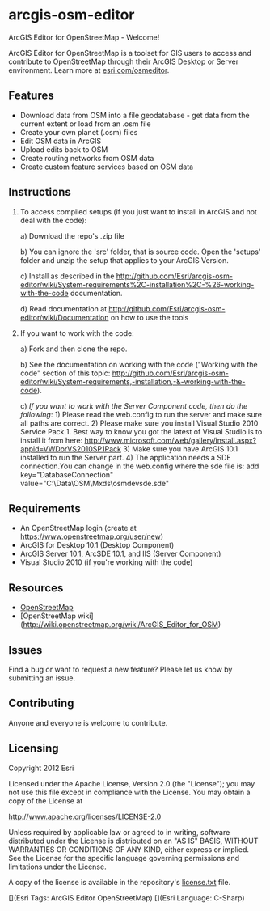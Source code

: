 # arcgis-osm-editor

ArcGIS Editor for OpenStreetMap - Welcome!

ArcGIS Editor for OpenStreetMap is a toolset for GIS users to access and contribute to OpenStreetMap through their ArcGIS Desktop or Server environment.  Learn more at [esri.com/osmeditor](http://www.esri.com/osmeditor).

## Features
* Download data from OSM into a file geodatabase - get data from the current extent or load from an .osm file
* Create your own planet (.osm) files
* Edit OSM data in ArcGIS
* Upload edits back to OSM
* Create routing networks from OSM data
* Create custom feature services based on OSM data

## Instructions
1. To access compiled setups (if you just want to install in ArcGIS and not deal with the code):

	a) Download the repo's .zip file

	b) You can ignore the 'src' folder, that is source code. Open the 'setups' folder and unzip the setup that applies to your ArcGIS Version.
	
	c) Install as described in the http://github.com/Esri/arcgis-osm-editor/wiki/System-requirements%2C-installation%2C-%26-working-with-the-code documentation.
	
	d) Read documentation at http://github.com/Esri/arcgis-osm-editor/wiki/Documentation on how to use the tools

2. If you want to work with the code:
	
	a) Fork and then clone the repo. 
	
	b) See the documentation on working with the code ("Working with the code" section of this topic: http://github.com/Esri/arcgis-osm-editor/wiki/System-requirements,-installation,-&-working-with-the-code).
	
	c) *If you want to work with the Server Component code, then do the following*: 
		1) Please read the web.config to run the server and make sure all paths are correct.
		2) Please make sure you install Visual Studio 2010 Service Pack 1. Best way to know you got the latest of Visual Studio is to install it from here: http://www.microsoft.com/web/gallery/install.aspx?appid=VWDorVS2010SP1Pack
		3) Make sure you have ArcGIS 10.1 installed to run the Server part.
		4) The application needs a SDE connection.You can change in the web.config where the sde file is:
    	 	 add key="DatabaseConnection" value="C:\Data\OSM\Mxds\osmdevsde.sde"

## Requirements

* An OpenStreetMap login (create at https://www.openstreetmap.org/user/new)
* ArcGIS for Desktop 10.1 (Desktop Component)
* ArcGIS Server 10.1, ArcSDE 10.1, and IIS (Server Component)
* Visual Studio 2010 (if you're working with the code)

## Resources

* [OpenStreetMap](http://www.openstreetmap.org)
* [OpenStreetMap wiki] (http://wiki.openstreetmap.org/wiki/ArcGIS_Editor_for_OSM)

## Issues

Find a bug or want to request a new feature?  Please let us know by submitting an issue.

## Contributing

Anyone and everyone is welcome to contribute. 

## Licensing
Copyright 2012 Esri

Licensed under the Apache License, Version 2.0 (the "License");
you may not use this file except in compliance with the License.
You may obtain a copy of the License at

   http://www.apache.org/licenses/LICENSE-2.0

Unless required by applicable law or agreed to in writing, software
distributed under the License is distributed on an "AS IS" BASIS,
WITHOUT WARRANTIES OR CONDITIONS OF ANY KIND, either express or implied.
See the License for the specific language governing permissions and
limitations under the License.

A copy of the license is available in the repository's [license.txt]( https://github.com/Esri/arcgis-osm-editor/blob/master/license.txt) file.

[](Esri Tags: ArcGIS Editor OpenStreetMap)
[](Esri Language: C-Sharp)
